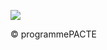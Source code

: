 ![](<images/VMC Double Flux en habitat individuel - neuf et rénovation - 22/_page_0_Picture_0.jpeg>)

© programmePACTE